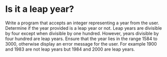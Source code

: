 
# Is it a leap year?

Write a program that accepts an integer representing a year from the user. Determine if the year provided is a leap year or not. Leap years are divisible by four except when divisible by one hundred. However, years divisible by four hundred are leap years. Ensure that the year lies in the range 1584 to 3000, otherwise display an error message for the user. For example 1900 and 1983 are not leap years but 1984 and 2000 are leap years.